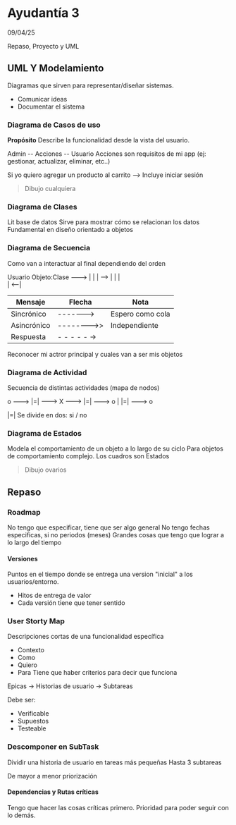 # Ayudantía 3
09/04/25

Repaso, Proyecto y UML

## UML Y Modelamiento

Diagramas que sirven para representar/diseñar sistemas.

- Comunicar ideas
- Documentar el sistema
### Diagrama de Casos de uso

**Propósito**
Describe la funcionalidad desde la vista del usuario.

Admin --  Acciones -- Usuario
Acciones son requisitos de mi app (ej: gestionar, actualizar, eliminar, etc..)

Si yo quiero agregar un producto al carrito --> Incluye iniciar sesión

> Dibujo cualquiera
### Diagrama de Clases
Lit base de datos
Sirve para mostrar cómo se relacionan los datos
Fundamental en diseño orientado a objetos 

### Diagrama de Secuencia

Como van a interactuar al final dependiendo del orden

Usuario          Objeto:Clase
	--->	|
		|
		|  -->    |
|            			     |	
|			           <--|

| Mensaje     | Flecha       | Nota             |
| ----------- | ------------ | ---------------- |
| Sincrónico  | ------->     | Espero como cola |
| Asincrónico | -------->>   | Independiente    |
| Respuesta   | - - - - - -> |                  |

Reconocer mi actror principal y cuales van a ser mis objetos

### Diagrama de Actividad

Secuencia de distintas actividades (mapa de nodos)

o ---> |=| ---> X ---> |=| ---> o
             |
			|=| ---> o

|=| Se divide en dos: si / no


### Diagrama de Estados

Modela el comportamiento de un objeto a lo largo de su ciclo
Para objetos de comportamiento complejo. Los cuadros son Estados

> Dibujo ovarios


## Repaso

### Roadmap

No tengo que especificar, tiene que ser algo general
No tengo fechas especificas, si no periodos (meses)
Grandes cosas que tengo que lograr a lo largo del tiempo

#### Versiones

Puntos en el tiempo donde se entrega una version "inicial" a los usuarios/entorno.
- Hitos de entrega de valor
- Cada versión tiene que tener sentido

### User Storty Map

Descripciones cortas de una funcionalidad específica
- Contexto
- Como
- Quiero
- Para
Tiene que haber criterios para decir que funciona

Epicas  -> Historias de usuario -> Subtareas

Debe ser:
- Verificable
- Supuestos
- Testeable

### Descomponer en SubTask

Dividir una historia de usuario en tareas más pequeñas
Hasta 3 subtareas

De mayor a menor priorización

#### Dependencias y Rutas críticas

Tengo que hacer las cosas críticas primero. Prioridad para poder seguir con lo demás.

